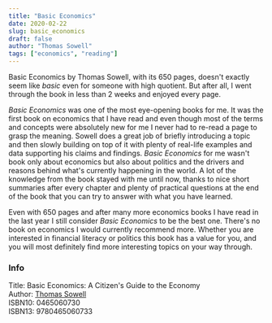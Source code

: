 ```yaml
---
title: "Basic Economics"
date: 2020-02-22
slug: basic_economics
draft: false
author: "Thomas Sowell"
tags: ["economics", "reading"]
---
```


Basic Economics by Thomas Sowell, with its 650 pages, doesn't exactly seem like
_basic_ even for someone with high quotient. But after all, I went through the
book in less than 2 weeks and enjoyed every page.

_Basic Economics_ was one of the most eye-opening books for me. It was the first
book on economics that I have read and even though most of the terms and concepts were
absolutely new for me I never had to re-read a page to grasp the meaning.
Sowell does a great job of briefly introducing a topic and then slowly building on
top of it with plenty of real-life examples and data supporting his claims and
findings. _Basic Economics_ for me wasn't book only about economics but also
about politics and the drivers and reasons behind what's currently happening
in the world. A lot of the knowledge from the book stayed with me until now, thanks
to nice short summaries after every chapter and plenty of practical questions at the end
of the book that you can try to answer with what you have learned.

Even with 650 pages and after many more economics books I have read in the last year
I still consider _Basic Economics_ to be the best one.
There's no book on economics I would currently recommend more.
Whether you are interested in financial literacy or politics this book has a value
for you, and you will most definitely find more interesting topics on your way through.

### Info

Title: Basic Economics: A Citizen's Guide to the Economy\
Author: [Thomas Sowell](https://en.wikipedia.org/wiki/Thomas_Sowell)\
ISBN10: 0465060730\
ISBN13: 9780465060733
